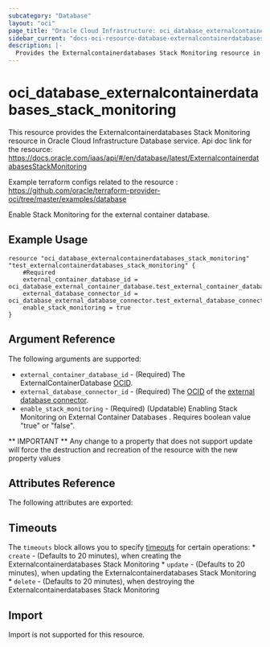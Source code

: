 ```yaml
---
subcategory: "Database"
layout: "oci"
page_title: "Oracle Cloud Infrastructure: oci_database_externalcontainerdatabases_stack_monitoring"
sidebar_current: "docs-oci-resource-database-externalcontainerdatabases_stack_monitoring"
description: |-
  Provides the Externalcontainerdatabases Stack Monitoring resource in Oracle Cloud Infrastructure Database service
---
```


# oci_database_externalcontainerdatabases_stack_monitoring
This resource provides the Externalcontainerdatabases Stack Monitoring resource in Oracle Cloud Infrastructure Database service.
Api doc link for the resource: https://docs.oracle.com/iaas/api/#/en/database/latest/ExternalcontainerdatabasesStackMonitoring

Example terraform configs related to the resource : https://github.com/oracle/terraform-provider-oci/tree/master/examples/database

Enable Stack Monitoring for the external container database.


## Example Usage

```hcl
resource "oci_database_externalcontainerdatabases_stack_monitoring" "test_externalcontainerdatabases_stack_monitoring" {
	#Required
	external_container_database_id = oci_database_external_container_database.test_external_container_database.id
	external_database_connector_id = oci_database_external_database_connector.test_external_database_connector.id
	enable_stack_monitoring = true
}
```

## Argument Reference

The following arguments are supported:

* `external_container_database_id` - (Required) The ExternalContainerDatabase [OCID](https://docs.cloud.oracle.com/iaas/Content/General/Concepts/identifiers.htm).
* `external_database_connector_id` - (Required) The [OCID](https://docs.cloud.oracle.com/iaas/Content/General/Concepts/identifiers.htm) of the [external database connector](https://docs.cloud.oracle.com/iaas/api/#/en/database/latest/datatypes/CreateExternalDatabaseConnectorDetails).
* `enable_stack_monitoring`  -  (Required) (Updatable) Enabling Stack Monitoring on External Container Databases . Requires boolean value "true" or "false".


** IMPORTANT **
Any change to a property that does not support update will force the destruction and recreation of the resource with the new property values

## Attributes Reference

The following attributes are exported:


## Timeouts

The `timeouts` block allows you to specify [timeouts](https://registry.terraform.io/providers/oracle/oci/latest/docs/guides/changing_timeouts) for certain operations:
	* `create` - (Defaults to 20 minutes), when creating the Externalcontainerdatabases Stack Monitoring
	* `update` - (Defaults to 20 minutes), when updating the Externalcontainerdatabases Stack Monitoring
	* `delete` - (Defaults to 20 minutes), when destroying the Externalcontainerdatabases Stack Monitoring


## Import

Import is not supported for this resource.

